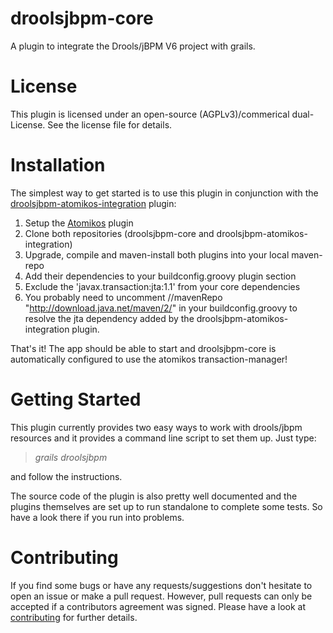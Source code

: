 droolsjbpm-core
===============

A plugin to integrate the Drools/jBPM V6 project with grails.


License 
=======
This plugin is licensed under an open-source (AGPLv3)/commerical dual-License.
See the license file for details.


Installation
===============

The simplest way to get started is to use this plugin in conjunction with the [droolsjbpm-atomikos-integration](https://github.com/herwix/droolsjbpm-atomikos-integration) plugin:

1. Setup the [Atomikos](http://grails.org/plugin/atomikos) plugin
2. Clone both repositories (droolsjbpm-core and droolsjbpm-atomikos-integration)
3. Upgrade, compile and maven-install both plugins into your local maven-repo
4. Add their dependencies to your buildconfig.groovy plugin section
5. Exclude the 'javax.transaction:jta:1.1' from your core dependencies
6. You probably need to uncomment  //mavenRepo "http://download.java.net/maven/2/" in your buildconfig.groovy to resolve the jta dependency added by the droolsjbpm-atomikos-integration plugin.

That's it! The app should be able to start and droolsjbpm-core is automatically configured to use the atomikos transaction-manager!

Getting Started
=============

This plugin currently provides two easy ways to work with drools/jbpm resources and it provides a command line script to set them up. Just type:
 
> *grails*  *droolsjbpm* 

and follow the instructions. 

The source code of the plugin is also pretty well documented and the plugins themselves are set up to run standalone to complete some tests. So have a look there if you run into problems. 

Contributing
===========
If you find some bugs or have any requests/suggestions don't hesitate to open an issue or make a pull request. However, pull requests can only be accepted if a contributors agreement was signed. Please have a look at [contributing](https://github.com/herwix/droolsjbpm-core/blob/master/CONTRIBUTING) for further details.
